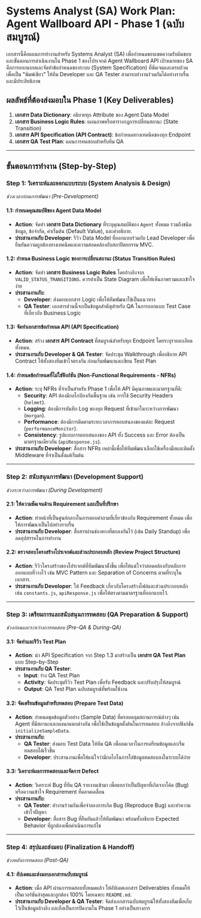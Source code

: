 # **Systems Analyst (SA) Work Plan: Agent Wallboard API - Phase 1 (ฉบับสมบูรณ์)**

เอกสารนี้คือแผนการทำงานสำหรับ Systems Analyst (SA) เพื่อกำหนดขอบเขตความรับผิดชอบและขั้นตอนการดำเนินงานใน Phase 1 ของโปรเจกต์ Agent Wallboard API เป้าหมายของ SA คือการออกแบบและจัดทำข้อกำหนดของระบบ (System Specification) ที่ชัดเจนและครบถ้วน เพื่อเป็น "พิมพ์เขียว" ให้ทีม Developer และ QA Tester สามารถทำงานร่วมกันได้อย่างราบรื่นและมีประสิทธิภาพ

## **ผลลัพธ์ที่ต้องส่งมอบใน Phase 1 (Key Deliverables)**

1.  **เอกสาร Data Dictionary**: อธิบายทุก Attribute ของ Agent Data Model
2.  **เอกสาร Business Logic Rules**: แผนภาพหรือตารางกฎการเปลี่ยนสถานะ (State Transition)
3.  **เอกสาร API Specification (API Contract)**: ข้อกำหนดทางเทคนิคของทุก Endpoint
4.  **เอกสาร QA Test Plan**: แผนการทดสอบสำหรับทีม QA

---

## **ขั้นตอนการทำงาน (Step-by-Step)**

### **Step 1: วิเคราะห์และออกแบบระบบ (System Analysis & Design)**
*ช่วงเวลาก่อนการพัฒนา (Pre-Development)*

#### **1.1: กำหนดคุณสมบัติของ Agent Data Model**
* **Action**: จัดทำ **เอกสาร Data Dictionary** ที่ระบุคุณสมบัติของ `Agent` ทั้งหมด รวมถึงชนิดข้อมูล, ข้อจำกัด, ค่าเริ่มต้น (Default Value), และคำอธิบาย.
* **ประสานงานกับ Developer**: รีวิว Data Model ที่ออกแบบร่วมกับ Lead Developer เพื่อยืนยันความถูกต้องทางเทคนิคและความสอดคล้องกับสถาปัตยกรรม MVC.

#### **1.2: กำหนด Business Logic ของการเปลี่ยนสถานะ (Status Transition Rules)**
* **Action**: จัดทำ **เอกสาร Business Logic Rules** โดยอ้างอิงจาก `VALID_STATUS_TRANSITIONS`. ควรทำเป็น State Diagram เพื่อให้เห็นภาพรวมและเข้าใจง่าย
* **ประสานงานกับ**:
    * **Developer**: ส่งมอบเอกสาร Logic เพื่อให้ทีมพัฒนาใช้เป็นแนวทาง
    * **QA Tester**: เอกสารส่วนนี้จะเป็นข้อมูลสำคัญสำหรับ QA ในการออกแบบ Test Case ที่เกี่ยวกับ Business Logic

#### **1.3: จัดทำเอกสารข้อกำหนด API (API Specification)**
* **Action**: สร้าง **เอกสาร API Contract** ที่สมบูรณ์สำหรับทุก Endpoint โดยระบุรายละเอียดทั้งหมด.
* **ประสานงานกับ Developer & QA Tester**: จัดประชุม Walkthrough เพื่ออธิบาย API Contract ให้ทั้งสองทีมเข้าใจตรงกัน ก่อนเริ่มพัฒนาและเขียน Test Plan

#### **1.4: กำหนดข้อกำหนดที่ไม่ใช่ฟังก์ชัน (Non-Functional Requirements - NFRs)**
* **Action**: ระบุ NFRs ที่จำเป็นสำหรับ Phase 1 เพื่อให้ API มีคุณภาพและมาตรฐานที่ดี:
    * **Security**: API ต้องมีกลไกป้องกันพื้นฐาน เช่น การใช้ Security Headers (`helmet`).
    * **Logging**: ต้องมีการบันทึก Log ของทุก Request ที่เข้ามาในระหว่างการพัฒนา (`morgan`).
    * **Performance**: ต้องมีการติดตามระยะเวลาการตอบสนองของแต่ละ Request (`performanceMonitor`).
    * **Consistency**: รูปแบบการตอบสนองของ API ทั้ง Success และ Error ต้องเป็นมาตรฐานเดียวกัน (`apiResponse.js`).
* **ประสานงานกับ Developer**: สื่อสาร NFRs เหล่านี้เพื่อให้ทีมพัฒนาเลือกใช้เครื่องมือและติดตั้ง Middleware ที่จำเป็นตั้งแต่เริ่มต้น

---

### **Step 2: สนับสนุนการพัฒนา (Development Support)**
*ช่วงระหว่างการพัฒนา (During Development)*

#### **2.1: ให้ความชัดเจนด้าน Requirement และเป็นที่ปรึกษา**
* **Action**: ทำหน้าที่เป็นศูนย์กลางในการตอบคำถามที่เกี่ยวข้องกับ Requirement ทั้งหมด เพื่อให้การพัฒนาเป็นไปอย่างราบรื่น
* **ประสานงานกับ Developer**: สื่อสารผ่านช่องทางที่ตกลงกันไว้ (เช่น Daily Standup) เพื่อลดอุปสรรคในการทำงาน

#### **2.2: ตรวจสอบโครงสร้างโปรเจกต์และส่วนประกอบหลัก (Review Project Structure)**
* **Action**: รีวิวโครงสร้างของโปรเจกต์ที่ทีมพัฒนาตั้งขึ้น เพื่อให้แน่ใจว่าสอดคล้องกับหลักการออกแบบที่วางไว้ เช่น MVC Pattern และ Separation of Concerns ตามที่ระบุในเอกสาร.
* **ประสานงานกับ Developer**: ให้ Feedback เกี่ยวกับโครงสร้างไฟล์และส่วนประกอบหลัก เช่น `constants.js`, `apiResponse.js` เพื่อให้ตรงตามมาตรฐานที่ออกแบบไว้.

---

### **Step 3: เตรียมการและสนับสนุนการทดสอบ (QA Preparation & Support)**
*ช่วงก่อนและระหว่างการทดสอบ (Pre-QA & During-QA)*

#### **3.1: จัดทำและรีวิว Test Plan**
* **Action**: นำ API Specification จาก Step 1.3 มาสร้างเป็น **เอกสาร QA Test Plan** แบบ Step-by-Step
* **ประสานงานกับ QA Tester**:
    * **Input**: ร่าง QA Test Plan
    * **Activity**: จัดประชุมรีวิว Test Plan เพื่อรับ Feedback และปรับปรุงให้สมบูรณ์
    * **Output**: QA Test Plan ฉบับสมบูรณ์ที่พร้อมใช้งาน

#### **3.2: จัดเตรียมข้อมูลสำหรับทดสอบ (Prepare Test Data)**
* **Action**: กำหนดชุดข้อมูลตัวอย่าง (Sample Data) ที่ครอบคลุมสถานการณ์ต่างๆ เช่น Agent ที่มีสถานะและแผนกแตกต่างกัน เพื่อใช้เป็นข้อมูลตั้งต้นในการทดสอบ อ้างอิงจากฟังก์ชัน `initializeSampleData`.
* **ประสานงานกับ**:
    * **QA Tester**: ส่งมอบ Test Data ให้ทีม QA เพื่อลดเวลาในการเตรียมข้อมูลและเริ่มทดสอบได้เร็วขึ้น
    * **Developer**: ประสานงานเพื่อให้แน่ใจว่ามีกลไกในการใส่ข้อมูลทดสอบลงในระบบได้ง่าย

#### **3.3: วิเคราะห์ผลการทดสอบและจัดการ Defect**
* **Action**: วิเคราะห์ Bug ที่ทีม QA รายงานเข้ามา เพื่อแยกว่าเป็นปัญหาที่เกิดจากโค้ด (Bug) หรือความเข้าใจ Requirement ที่คลาดเคลื่อน
* **ประสานงานกับ**:
    * **QA Tester**: ทำงานร่วมกันเพื่อจำลองการเกิด Bug (Reproduce Bug) และทำความเข้าใจปัญหา
    * **Developer**: สื่อสาร Bug ที่ยืนยันแล้วให้ทีมพัฒนา พร้อมทั้งอธิบาย Expected Behavior ที่ถูกต้องเพื่อดำเนินการแก้ไข

---

### **Step 4: สรุปและส่งมอบ (Finalization & Handoff)**
*ช่วงหลังการทดสอบ (Post-QA)*

#### **4.1: อัปเดตและส่งมอบเอกสารฉบับสมบูรณ์**
* **Action**: เมื่อ API ผ่านการทดสอบทั้งหมดแล้ว ให้อัปเดตเอกสาร Deliverables ทั้งหมดให้เป็นเวอร์ชันล่าสุดและถูกต้อง 100% โดยเฉพาะ `README.md`.
* **ประสานงานกับ Developer & QA Tester**: จัดส่งเอกสารฉบับสมบูรณ์ให้ทั้งสองทีมเพื่อเก็บไว้เป็นข้อมูลอ้างอิง และถือเป็นการปิดงานใน Phase 1 อย่างเป็นทางการ